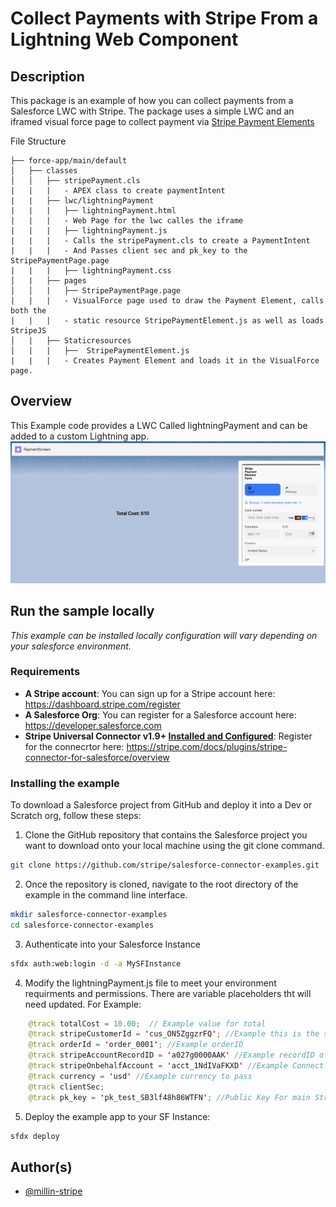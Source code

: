 # Collect Payments with Stripe From a Lightning Web Component

## Description
This package is an example of how you can collect payments from a Salesforce LWC with Stripe. The package uses a simple LWC and an iframed visual force page to collect payment via [Stripe Payment Elements](https://stripe.com/docs/payments/payment-element)

File Structure
```
├── force-app/main/default
│   ├── classes
│   │   ├── stripePayment.cls
|   |   |   - APEX class to create paymentIntent
|   |   ├── lwc/lightningPayment
|   |   |   ├── lightningPayment.html
|   |   |   - Web Page for the lwc calles the iframe
|   |   |   ├── lightningPayment.js
|   |   |   - Calls the stripePayment.cls to create a PaymentIntent
|   |   |   - And Passes client sec and pk_key to the StripePaymentPage.page
|   |   |   ├── lightningPayment.css
│   |   ├── pages
│   │   |   ├── StripePaymentPage.page
|   |   |   - VisualForce page used to draw the Payment Element, calls both the 
|   |   |   - static resource StripePaymentElement.js as well as loads StripeJS
│   |   ├── Staticresources
│   |   |   ├──  StripePaymentElement.js
|   |   |   - Creates Payment Element and loads it in the VisualForce page.               
```
## Overview

This Example code provides a LWC Called lightningPayment and can be added to a custom Lightning app.
![paymentscreen](materials/pics/payment.png)


## Run the sample locally

_This example can be installed locally
configuration will vary depending on your salesforce environment._

### Requirements

- **A Stripe account**: You can sign up for a Stripe account here: https://dashboard.stripe.com/register
- **A Salesforce Org**: You can register for a Salesforce account here: https://developer.salesforce.com
- **Stripe Universal Connector v1.9+ [Installed and Configured](https://docs.google.com/document/d/1CY_rppxQaN-k9mTfm-Tqy8wnWGfXDWVEFNCBri_SjuQ/edit?usp=share_link)**: Register for the connecrtor here: https://stripe.com/docs/plugins/stripe-connector-for-salesforce/overview

### Installing the example

To download a Salesforce project from GitHub and deploy it into a Dev or Scratch org, follow these steps:

1. Clone the GitHub repository that contains the Salesforce project you want to download onto your local machine using the git clone command. 
```sh
git clone https://github.com/stripe/salesforce-connector-examples.git
```

2. Once the repository is cloned, navigate to the root directory of the example in the command line interface.
```sh
mkdir salesforce-connector-examples
cd salesforce-connector-examples
```

3. Authenticate into your Salesforce Instance
```sh
sfdx auth:web:login -d -a MySFInstance
```

4. Modify the lightningPayment.js file to meet your environment requirments and permissions. There are variable placeholders tht will need updated. 
For Example: 
```java
    @track totalCost = 10.00;  // Example value for total
    @track stripeCustomerId = 'cus_ON5ZggzrFQ'; //Example this is the stripe customerId
    @track orderId = 'order_0001'; //Example orderID
    @track stripeAccountRecordID = 'a027g0000AAK' //Example recordID of the stripeGC.Stripe_Account
    @track stripeOnbehalfAccount = 'acct_1NdIVaFKXD' //Example Connect Stripe Account Id from Stripe Dashboard
    @track currency = 'usd' //Example currency to pass
    @track clientSec;
    @track pk_key = 'pk_test_SB3lf48h86WTFN'; //Public Key For main Stripe account
```

5. Deploy the example app to your SF Instance:
```sh
sfdx deploy
```

## Author(s)

- [@millin-stripe](https://github.com/millin-stripe)
